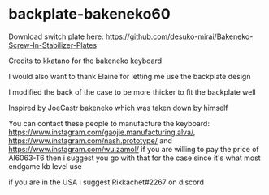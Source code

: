 # backplate-bakeneko60
Download switch plate here: https://github.com/desuko-mirai/Bakeneko-Screw-In-Stabilizer-Plates

Credits to kkatano for the bakeneko keyboard

I would also want to thank Elaine for letting me use the backplate design

I modified the back of the case to be more thicker to fit the backplate well

Inspired by JoeCastr bakeneko which was taken down by himself

You can contact these people to manufacture the keyboard: https://www.instagram.com/gaojie.manufacturing.alva/, https://www.instagram.com/nash.prototype/ and https://www.instagram.com/wu.zamol/ if you are willing to pay the price of Al6063-T6 then i suggest you go with that for the case since it's what most endgame kb level use

if you are in the USA i suggest Rikkachet#2267 on discord

